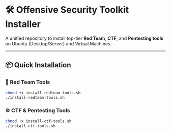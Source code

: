 # 🛠️ Offensive Security Toolkit Installer

A unified repository to install top-tier **Red Team**, **CTF**, and **Pentesting tools** on Ubuntu (Desktop/Server) and Virtual Machines.

---

## 📦 Quick Installation

### 🔴 Red Team Tools

```bash
chmod +x install-redteam-tools.sh
./install-redteam-tools.sh
```

### ⚙️ CTF & Pentesting Tools
```bash
chmod +x install-ctf-tools.sh
./install-ctf-tools.sh
```
